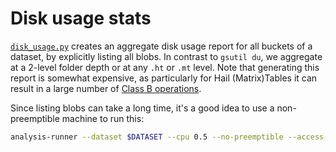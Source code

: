 # Disk usage stats

[`disk_usage.py`](disk_usage.py) creates an aggregate disk usage report for all buckets of a dataset, by
explicitly listing all blobs. In contrast to `gsutil du`, we aggregate at a 2-level
folder depth or at any `.ht` or `.mt` level. Note that generating this report is somewhat expensive, as particularly for Hail (Matrix)Tables it can result in a large number of [Class B operations](https://cloud.google.com/storage/pricing#process-pricing).

Since listing blobs can take a long time, it's a good idea to use a non-preemptible machine to run this:

```sh
analysis-runner --dataset $DATASET --cpu 0.5 --no-preemptible --access-level standard --output-dir "disk_usage/$(date +'%Y-%m-%d')" --description "disk usage stats" disk_usage.py
```
